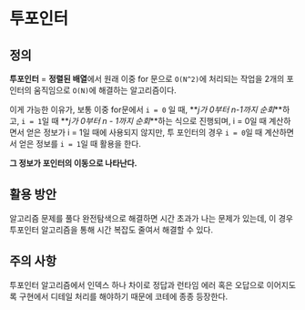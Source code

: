 # 투포인터

## 정의

**투포인터** = **정렬된 배열**에서 원래 이중 for 문으로 `O(N^2)`에 처리되는 작업을 2개의 포인터의 움직임으로 `O(N)`에 해결하는 알고리즘이다.

이게 가능한 이유가, 보통 이중 for문에서 `i = 0` 일 때, **_j가 0부터 n-1까지 순회_**하고, `i = 1`일 때 **_j가 0부터 n - 1까지 순회_**하는 식으로 진행되며, i = 0일 때 계산하면서 얻은 정보가 i = 1일 때에 사용되지 않지만, 투 포인터의 경우 `i = 0`일 때 계산하면서 얻은 정보를 `i = 1`일 때 활용을 한다.

**그 정보가 포인터의 이동으로 나타난다.**

## 활용 방안

알고리즘 문제를 풀다 완전탐색으로 해결하면 시간 초과가 나는 문제가 있는데, 이 경우 투포인터 알고리즘을 통해 시간 복잡도 줄여서 해결할 수 있다.

## 주의 사항

투포인터 알고리즘에서 인덱스 하나 차이로 정답과 런타임 에러 혹은 오답으로 이어지도록 구현에서 디테일 처리를 해야하기 때문에 코테에 종종 등장한다.
